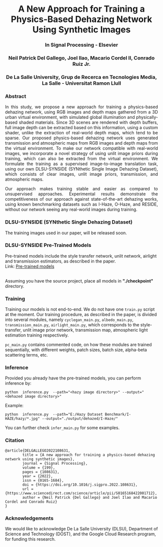 
# <center> A New Approach for Training a Physics-Based Dehazing Network Using Synthetic Images
### <center>In Signal Processing - Elsevier
### <center>Neil Patrick Del Gallego, Joel Ilao, Macario Cordel II, Conrado Ruiz Jr.</center>
### <center>De La Salle University, Grup de Recerca en Tecnologies Media, La Salle - Universitat Ramon Llull</center>

### Abstract

<p align="justify"> In this study, we propose a new approach for training a physics-based dehazing network, using RGB images and depth maps gathered from a 3D urban virtual environment, with simulated global illumination and physically-based shaded materials. Since 3D scenes are rendered with depth buffers, full image depth can be extracted based on this information, using a custom shader, unlike
the extraction of real-world depth maps, which tend to be sparse. Our proposed physics-based dehazing network uses generated transmission and atmospheric maps from RGB images and depth maps from the virtual environment. To make our network compatible with real-world images, we incorporate a novel strategy of using unlit image priors during training, which can also be extracted
from the virtual environment. We formulate the training as a supervised image-to-image translation task, using our own DLSU-SYNSIDE (SYNthetic Single Image Dehazing Dataset), which consists of clear images, unlit image priors, transmission, and atmospheric maps. </p>

<p align="justify"> Our approach makes training stable and easier as compared to unsupervised approaches. Experimental results demonstrate the competitiveness of our approach against state-of-the-art dehazing works, using known benchmarking datasets such as I-Haze, O-Haze, and RESIDE, without our network seeing any real-world images during training. </p>

  
### DLSU-SYNSIDE (SYNthetic Single Dehazing Dataset)
The training images used in our paper, will be released soon.
  
### DLSU-SYNSIDE Pre-Trained Models
Pre-trained models include the style transfer network, unlit network, airlight and transmission estimators, as described in the paper. <br>
Link: <a href="https://drive.google.com/file/d/11HqA6xYMfrNRmNZOtN0S6jhZVWwa8roz/view?usp=sharing">Pre-trained models </a>

<br>
Assuming you have the source project, place all models in <b>"./checkpoint" </b> directory.

### Training
Training our models is not end-to-end. We do not have one ```train.py``` script at the moment. Our training procedure, as described in the paper, is divided into
several modules, namely ```cyclegan_main.py```, ```albedo_main.py```, ```transmission_main.py```, ```airlight_main.py```, which corresponds to the style-transfer, unlit image prior network, transmission map, atmospheric light estimation training respectively.

```pc_main.py``` contains commented code, on how these modules are trained sequentially, with different weights, patch sizes, batch size, alpha-beta scattering terms, etc.

### Inference
Provided you already have the pre-trained models, you can perform inference by: 
```
python  inference.py  --path="<hazy image directory>" --output="<dehazed image directory>"
```
Example:
```
python  inference.py  --path="E:/Hazy Dataset Benchmark/I-HAZE/hazy/*.jpg" --output="./output/dehazed/I-Haze/"
``` 
You can further check ```infer_main.py``` for some examples.
  
### Citation
```
@article{DELGALLEGO2022108631,
        title = {A new approach for training a physics-based dehazing network using synthetic images},
        journal = {Signal Processing},
        volume = {199},
        pages = {108631},
        year = {2022},
        issn = {0165-1684},
        doi = {https://doi.org/10.1016/j.sigpro.2022.108631},
        url = {https://www.sciencedirect.com/science/article/pii/S0165168422001712},
        author = {Neil Patrick {Del Gallego} and Joel Ilao and Macario Cordel and Conrado Ruiz}
}
```

### Acknowledgements
We would like to acknowledge De La Salle University (DLSU), Department of Science and Technology (DOST), and the Google Cloud Research program, for funding this research.
